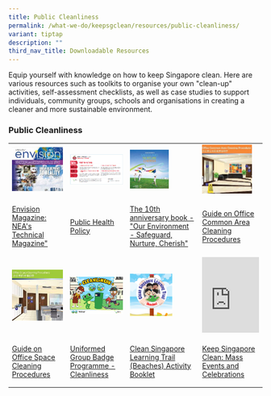 ```yaml
---
title: Public Cleanliness
permalink: /what-we-do/keepsgclean/resources/public-cleanliness/
variant: tiptap
description: ""
third_nav_title: Downloadable Resources
---
```

<p>Equip yourself with knowledge on how to keep Singapore clean. Here are
various resources such as toolkits to organise your own "clean-up" activities,
self-assessment checklists, as well as case studies to support individuals,
community groups, schools and organisations in creating a cleaner and more
sustainable environment.</p>
<h3>Public Cleanliness</h3>
<table style="minWidth: 100px">
<colgroup>
<col>
<col>
<col>
<col>
</colgroup>
<tbody>
<tr>
<td rowspan="1" colspan="1">
<div class="isomer-image-wrapper">
<img style="width: 100%" height="auto" width="100%" alt="Envision Magazine" src="/images/Keep SG Clean/Downloadable Resources/05_envision_tmb_thumb200.jpg">
</div>
</td>
<td rowspan="1" colspan="1">
<div class="isomer-image-wrapper">
<img style="width: 100%" height="auto" width="100%" alt="Public Health Policy" src="/images/Keep SG Clean/Downloadable Resources/public_health_policy_tmb_thumb200.png">
</div>
</td>
<td rowspan="1" colspan="1">
<div class="isomer-image-wrapper">
<img style="width: 60%;" height="auto" width="100%" alt="04.-10-Anniversary-book" src="/images/Keep SG Clean/Downloadable Resources/04__10_anniversary_book_tmb_thumb200.jpg">
</div>
</td>
<td rowspan="1" colspan="1">
<div class="isomer-image-wrapper">
<img style="width: 88%;" height="auto" width="100%" alt="Office-common-area-cleaning-procedures" src="/images/Keep SG Clean/Downloadable Resources/86_office_common_area_cleaning_procedures_tmb_thumb200.jpg">
</div>
</td>
</tr>
<tr>
<td rowspan="1" colspan="1">
<p><a href="https://www.nea.gov.sg/corporate-functions/resources/publications/books-journals-and-magazines/envision" rel="noopener noreferrer nofollow" target="_blank">Envision Magazine: NEA's Technical Magazine"</a>
</p>
</td>
<td rowspan="1" colspan="1">
<p><a href="https://www.mewr.gov.sg/policy/caring-for-public-health" rel="noopener noreferrer nofollow" target="_blank">Public Health Policy</a>
</p>
</td>
<td rowspan="1" colspan="1">
<p><a href="https://www.nea.gov.sg/corporate-functions/resources/publications/books-journals-and-magazines/10th-anniversary-book" rel="noopener noreferrer nofollow" target="_blank">The 10th anniversary book - "Our Environment - Safeguard, Nurture, Cherish"</a>
</p>
</td>
<td rowspan="1" colspan="1">
<p><a href="https://www.nea.gov.sg/our-services/public-cleanliness/cleaning-industry/cleaning-industry" rel="noopener noreferrer nofollow" target="_blank">Guide on Office Common Area Cleaning Procedures</a>
</p>
</td>
</tr>
<tr>
<td rowspan="1" colspan="1">
<div class="isomer-image-wrapper">
<img style="width: 100%" height="auto" width="100%" alt="85.Office-Space-Cleaning" src="/images/Keep SG Clean/Downloadable Resources/85_office_space_cleaning_tmb_thumb200.jpg">
</div>
</td>
<td rowspan="1" colspan="1">
<div class="isomer-image-wrapper">
<img style="width: 100%" height="auto" width="100%" alt="Cleanliness - UG" src="/images/Keep SG Clean/Downloadable Resources/cleanliness___ug_tmb_thumb200.png">
</div>
</td>
<td rowspan="1" colspan="1">
<div class="isomer-image-wrapper">
<img style="width: 65%;" height="auto" width="100%" alt="CSLT" src="/images/Keep SG Clean/Downloadable Resources/cslt_e8f33636_72f2_485a_8cde_ece2a0cff7ef_tmb_thumb200.png">
</div>
</td>
<td rowspan="1" colspan="1">
<div class="iframe-wrapper">
<iframe height="150" width="100%" allowfullscreen="true" frameborder="0" src="https://www.youtube.com/embed/Kh21FT4jkyM?list=PLYekcPPnJa8aKlyQtWzGZeCzy3Xt1VDhR"></iframe>
</div>
</td>
</tr>
<tr>
<td rowspan="1" colspan="1">
<p><a href="https://www.nea.gov.sg/our-services/public-cleanliness/cleaning-industry/cleaning-industry" rel="noopener noreferrer nofollow" target="_blank"><u>Guide on Office Space Cleaning Procedures</u></a>
</p>
</td>
<td rowspan="1" colspan="1">
<p><a href="#" rel="noopener noreferrer nofollow" target="_blank">Uniformed Group Badge Programme - Cleanliness</a>
</p>
</td>
<td rowspan="1" colspan="1">
<p><a href="/files/Keep%20SG%20Clean/nea_onlinehandbook_148x210mm_fa.pdf" rel="noopener noreferrer nofollow" target="_blank">Clean Singapore Learning Trail (Beaches) Activity Booklet</a>
</p>
</td>
<td rowspan="1" colspan="1">
<p><a href="https://www.youtube.com/watch?v=vj_Eqa8-M3Q&amp;index=1&amp;list=PLYekcPPnJa8aKlyQtWzGZeCzy3Xt1VDhR" rel="noopener noreferrer nofollow" target="_blank">Keep Singapore Clean: Mass Events and Celebrations</a>
</p>
</td>
</tr>
</tbody>
</table>
<p></p>